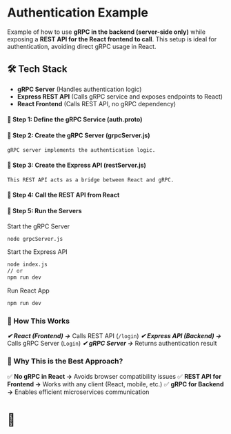 # Authentication Example

Example of how to use **gRPC in the backend (server-side only)** while exposing a **REST API for the React frontend to call**. This setup is ideal for authentication, avoiding direct gRPC usage in React.

## 🛠 Tech Stack

- **gRPC Server** (Handles authentication logic)
- **Express REST API** (Calls gRPC service and exposes endpoints to React)
- **React Frontend** (Calls REST API, no gRPC dependency)

#### 📌 Step 1: Define the gRPC Service (auth.proto)

#### 📌 Step 2: Create the gRPC Server (grpcServer.js)

`gRPC server implements the authentication logic.`

#### 📌 Step 3: Create the Express API (restServer.js)

`This REST API acts as a bridge between React and gRPC.`

#### 📌 Step 4: Call the REST API from React

#### 📌 Step 5: Run the Servers

Start the gRPC Server

```sh
node grpcServer.js
```

Start the Express API

```sh
node index.js
// or
npm run dev
```

Run React App

```sh
npm run dev
```

### 📌 How This Works

***✔ React (Frontend) →*** Calls REST API (`/login`)
***✔ Express API (Backend) →*** Calls gRPC Server (`Login`)
***✔ gRPC Server →*** Returns authentication result

### 🚀 Why This is the Best Approach?
✅ **No gRPC in React →** Avoids browser compatibility issues
✅ **REST API for Frontend →** Works with any client (React, mobile, etc.)
✅ **gRPC for Backend →** Enables efficient microservices communication

# 🚀